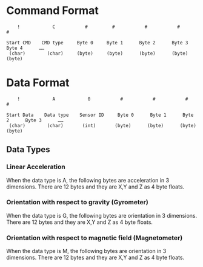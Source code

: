 # Command Format
```
    !            C           #         #           #           #           #

Start CMD    CMD type     Byte 0     Byte 1      Byte 2      Byte 3      Byte 4      ……
 (char)        (char)     (byte)     (byte)      (byte)      (byte)      (byte)
```

# Data Format
```
    !            A            0           #           #           #           #

Start Data    Data type    Sensor ID     Byte 0      Byte 1      Byte 2      Byte 3      ……
 (char)        (char)       (int)       (byte)      (byte)      (byte)      (byte)
```
## Data Types
### Linear Acceleration
When the data type is A, the following bytes are acceleration in 3 dimensions. There are 12 bytes and they are X,Y and Z as 4 byte floats.

### Orientation with respect to gravity (Gyrometer)
When the data type is G, the following bytes are orientation in 3 dimensions. There are 12 bytes and they are X,Y and Z as 4 byte floats. 

### Orientation with respect to magnetic field (Magnetometer)
When the data type is M, the following bytes are orientation in 3 dimensions. There are 12 bytes and they are X,Y and Z as 4 byte floats.